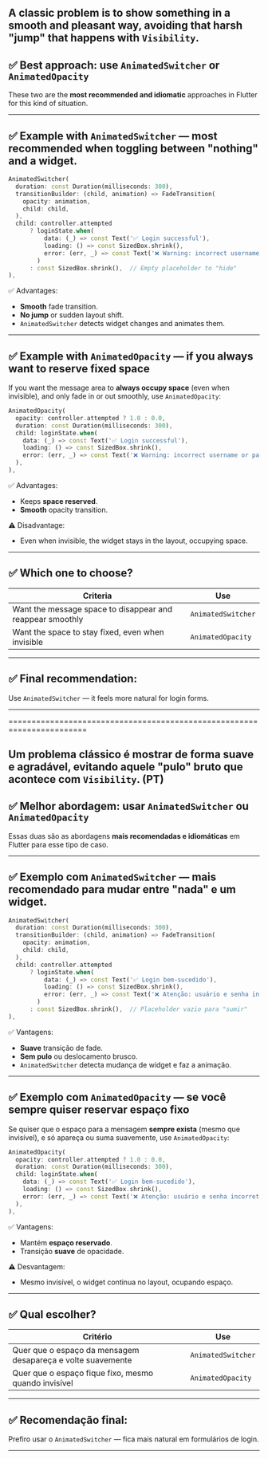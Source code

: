 ## A classic problem is to show something in a **smooth and pleasant** way, avoiding that harsh "jump" that happens with `Visibility`.

## ✅ **Best approach**: use `AnimatedSwitcher` or `AnimatedOpacity`

These two are the **most recommended and idiomatic** approaches in Flutter for this kind of situation.

---

## ✅ **Example with `AnimatedSwitcher`** — **most recommended** when toggling between "nothing" and a widget.

```dart
AnimatedSwitcher(
  duration: const Duration(milliseconds: 300),
  transitionBuilder: (child, animation) => FadeTransition(
    opacity: animation,
    child: child,
  ),
  child: controller.attempted
      ? loginState.when(
          data: (_) => const Text('✅ Login successful'),
          loading: () => const SizedBox.shrink(),
          error: (err, _) => const Text('❌ Warning: incorrect username or password.'),
        )
      : const SizedBox.shrink(),  // Empty placeholder to "hide"
),
```

✅ Advantages:

* **Smooth** fade transition.
* **No jump** or sudden layout shift.
* `AnimatedSwitcher` detects widget changes and animates them.

---

## ✅ **Example with `AnimatedOpacity`** — if you always want to reserve fixed space

If you want the message area to **always occupy space** (even when invisible), and only fade in or out smoothly, use `AnimatedOpacity`:

```dart
AnimatedOpacity(
  opacity: controller.attempted ? 1.0 : 0.0,
  duration: const Duration(milliseconds: 300),
  child: loginState.when(
    data: (_) => const Text('✅ Login successful'),
    loading: () => const SizedBox.shrink(),
    error: (err, _) => const Text('❌ Warning: incorrect username or password.'),
  ),
),
```

✅ Advantages:

* Keeps **space reserved**.
* **Smooth** opacity transition.

⚠️ Disadvantage:

* Even when invisible, the widget stays in the layout, occupying space.

---

## ✅ **Which one to choose?**

| Criteria                                                  | Use                |
| --------------------------------------------------------- | ------------------ |
| Want the message space to disappear and reappear smoothly | `AnimatedSwitcher` |
| Want the space to stay fixed, even when invisible         | `AnimatedOpacity`  |

---

## ✅ **Final recommendation**:

Use `AnimatedSwitcher` — it feels more natural for login forms.

---


=======================================================================

## Um problema clássico é mostrar de forma **suave e agradável**, evitando aquele "pulo" bruto que acontece com `Visibility`. (PT)

## ✅ **Melhor abordagem**: usar `AnimatedSwitcher` ou `AnimatedOpacity`

Essas duas são as abordagens **mais recomendadas e idiomáticas** em Flutter para esse tipo de caso.

---

## ✅ **Exemplo com `AnimatedSwitcher`** — **mais recomendado** para mudar entre "nada" e um widget.

```dart
AnimatedSwitcher(
  duration: const Duration(milliseconds: 300),
  transitionBuilder: (child, animation) => FadeTransition(
    opacity: animation,
    child: child,
  ),
  child: controller.attempted
      ? loginState.when(
          data: (_) => const Text('✅ Login bem-sucedido'),
          loading: () => const SizedBox.shrink(),
          error: (err, _) => const Text('❌ Atenção: usuário e senha incorretos.'),
        )
      : const SizedBox.shrink(),  // Placeholder vazio para "sumir"
),
```

✅ Vantagens:

* **Suave** transição de fade.
* **Sem pulo** ou deslocamento brusco.
* `AnimatedSwitcher` detecta mudança de widget e faz a animação.

---

## ✅ **Exemplo com `AnimatedOpacity`** — se você sempre quiser reservar espaço fixo

Se quiser que o espaço para a mensagem **sempre exista** (mesmo que invisível), e só apareça ou suma suavemente, use `AnimatedOpacity`:

```dart
AnimatedOpacity(
  opacity: controller.attempted ? 1.0 : 0.0,
  duration: const Duration(milliseconds: 300),
  child: loginState.when(
    data: (_) => const Text('✅ Login bem-sucedido'),
    loading: () => const SizedBox.shrink(),
    error: (err, _) => const Text('❌ Atenção: usuário e senha incorretos.'),
  ),
),
```

✅ Vantagens:

* Mantém **espaço reservado**.
* Transição **suave** de opacidade.

⚠️ Desvantagem:

* Mesmo invisível, o widget continua no layout, ocupando espaço.

---

## ✅ **Qual escolher?**

| Critério                                                    | Use                |
| ----------------------------------------------------------- | ------------------ |
| Quer que o espaço da mensagem desapareça e volte suavemente | `AnimatedSwitcher` |
| Quer que o espaço fique fixo, mesmo quando invisível        | `AnimatedOpacity`  |

---

## ✅ **Recomendação final**:

Prefiro usar o `AnimatedSwitcher` — fica mais natural em formulários de login.

---

